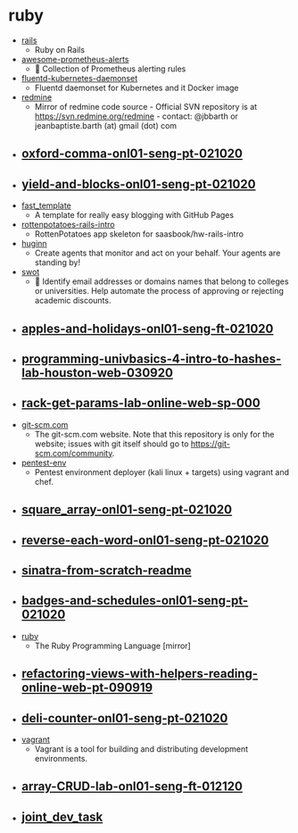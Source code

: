 # ruby
- [rails](https://github.com/rails/rails)
  - Ruby on Rails
- [awesome-prometheus-alerts](https://github.com/samber/awesome-prometheus-alerts)
  - 🚨 Collection of Prometheus alerting rules
- [fluentd-kubernetes-daemonset](https://github.com/fluent/fluentd-kubernetes-daemonset)
  - Fluentd daemonset for Kubernetes and it Docker image
- [redmine](https://github.com/redmine/redmine)
  - Mirror of redmine code source - Official SVN repository is at https://svn.redmine.org/redmine - contact: @jbbarth or jeanbaptiste.barth (at) gmail (dot) com
- [oxford-comma-onl01-seng-pt-021020](https://github.com/learn-co-students/oxford-comma-onl01-seng-pt-021020)
  - 
- [yield-and-blocks-onl01-seng-pt-021020](https://github.com/learn-co-students/yield-and-blocks-onl01-seng-pt-021020)
  - 
- [fast_template](https://github.com/fastai/fast_template)
  - A template for really easy blogging with GitHub Pages
- [rottenpotatoes-rails-intro](https://github.com/saasbook/rottenpotatoes-rails-intro)
  - RottenPotatoes app skeleton for saasbook/hw-rails-intro
- [huginn](https://github.com/huginn/huginn)
  - Create agents that monitor and act on your behalf. Your agents are standing by!
- [swot](https://github.com/leereilly/swot)
  - 🏫 Identify email addresses or domains names that belong to colleges or universities. Help automate the process of approving or rejecting academic discounts.
- [apples-and-holidays-onl01-seng-ft-021020](https://github.com/learn-co-students/apples-and-holidays-onl01-seng-ft-021020)
  - 
- [programming-univbasics-4-intro-to-hashes-lab-houston-web-030920](https://github.com/learn-co-students/programming-univbasics-4-intro-to-hashes-lab-houston-web-030920)
  - 
- [rack-get-params-lab-online-web-sp-000](https://github.com/learn-co-students/rack-get-params-lab-online-web-sp-000)
  - 
- [git-scm.com](https://github.com/git/git-scm.com)
  - The git-scm.com website. Note that this repository is only for the website; issues with git itself should go to https://git-scm.com/community.
- [pentest-env](https://github.com/Sliim/pentest-env)
  - Pentest environment deployer (kali linux + targets) using vagrant and chef.
- [square_array-onl01-seng-pt-021020](https://github.com/learn-co-students/square_array-onl01-seng-pt-021020)
  - 
- [reverse-each-word-onl01-seng-pt-021020](https://github.com/learn-co-students/reverse-each-word-onl01-seng-pt-021020)
  - 
- [sinatra-from-scratch-readme](https://github.com/learn-co-curriculum/sinatra-from-scratch-readme)
  - 
- [badges-and-schedules-onl01-seng-pt-021020](https://github.com/learn-co-students/badges-and-schedules-onl01-seng-pt-021020)
  - 
- [ruby](https://github.com/ruby/ruby)
  - The Ruby Programming Language [mirror]
- [refactoring-views-with-helpers-reading-online-web-pt-090919](https://github.com/learn-co-students/refactoring-views-with-helpers-reading-online-web-pt-090919)
  - 
- [deli-counter-onl01-seng-pt-021020](https://github.com/learn-co-students/deli-counter-onl01-seng-pt-021020)
  - 
- [vagrant](https://github.com/hashicorp/vagrant)
  - Vagrant is a tool for building and distributing development environments.
- [array-CRUD-lab-onl01-seng-ft-012120](https://github.com/learn-co-students/array-CRUD-lab-onl01-seng-ft-012120)
  - 
- [joint_dev_task](https://github.com/yoshitokamizato/joint_dev_task)
  - 

